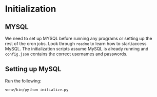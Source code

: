 # Initialization

## MYSQL
We need to set up MYSQL before running any programs or setting up the rest of the cron jobs. Look through `readme` to learn how to start/access MySQL. The initialization scripts assume MySQL is already running and `config.json` contains the correct usernames and passwords.

## Setting up MySQL

Run the following:

    venv/bin/python initialize.py 